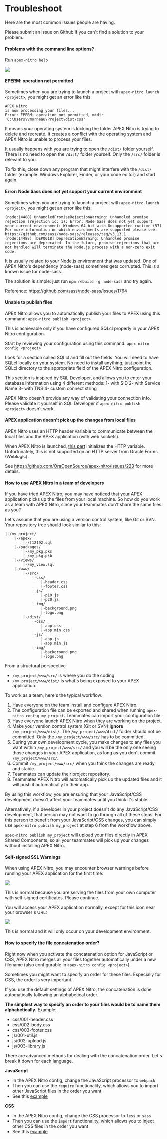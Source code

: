 # Troubleshoot
Here are the most common issues people are having.

Please submit an issue on Github if you can't find a solution to your problem.

#### Problems with the command line options?
Run `apex-nitro help`

![](img/apex-nitro-help.png)

#### EPERM: operation not permitted
Sometimes when you are trying to launch a project with `apex-nitro launch <project>`, you might get an error like this:

```
APEX Nitro
is now processing your files...
Error: EPERM: operation not permitted, mkdir 'C:\Users\vmorneau\Project\dist\css'
```

It means your operating system is locking the folder APEX Nitro is trying to delete and recreate. It creates a conflict with the operating system and APEX Nitro is unable to process your files.

It usually happens with you are trying to open the `/dist/` folder yourself. There is no need to open the `/dist/` folder yourself. Only the `/src/` folder is relevant to you.

To fix this, close down any program that might interfere with the `/dist/` folder (example: Windows Explorer, Finder, or your code editor) and start again.

#### Error: Node Sass does not yet support your current environment
Sometimes when you are trying to launch a project with `apex-nitro launch <project>`, you might get an error like this:

```
(node:14488) UnhandledPromiseRejectionWarning: Unhandled promise rejection (rejection id: 1): Error: Node Sass does not yet support your current environment: Windows 64-bit with Unsupported runtime (57)
For more information on which environments are supported please see:
https://github.com/sass/node-sass/releases/tag/v3.13.1
(node:14488) [DEP0018] DeprecationWarning: Unhandled promise rejections are deprecated. In the future, promise rejections that are not handled will terminate the Node.js process with a non-zero exit code.
```

It is usually related to your Node.js environment that was updated. One of APEX Nitro's dependency (node-sass) sometimes gets corrupted. This is a known issue for node-sass.

The solution is simple: just run `npm rebuild -g node-sass` and try again.

Reference: https://github.com/sass/node-sass/issues/1764

#### Unable to publish files
APEX Nitro allows you to automatically publish your files to APEX using this command: `apex-nitro publish <project>`

This is achievable only if you have configured SQLcl properly in your APEX Nitro configuration.

Start by reviewing your configuration using this command: `apex-nitro config <project>`

Look for a section called SQLcl and fill out the fields. You will need to have SQLcl locally on your system. No need to install anything, just point the SQLcl directory to the appropriate field of the APEX Nitro configuration.

This section is inspired by SQL Developer, and allows you to enter your database information using 4 different methods:
1- with SID
2- with Service Name
3- with TNS
4- custom connect string

APEX Nitro doesn't provide any way of validating your connection info. Please validate it yourself in SQL Developer if `apex-nitro publish <project>` doesn't work.

#### APEX application doesn't pick up the changes from local files
APEX Nitro uses an HTTP header variable to communicate between the local files and the APEX application (with web sockets).

When APEX Nitro is launched, [this part](https://github.com/OraOpenSource/apex-nitro/blob/master/lib/gulp/browsersync.js#L21) initializes the HTTP variable. Unfortunately, this is not supported on an HTTP server from Oracle Forms (Weblogic).

See https://github.com/OraOpenSource/apex-nitro/issues/223 for more details.

#### How to use APEX Nitro in a team of developers
If you have tried APEX Nitro, you may have noticed that your APEX application picks up the files from your local machine. So how do you work as a team with APEX Nitro, since your teammates don't share the same files as you?

Let's assume that you are using a version control system, like Git or SVN. Your repository tree should look similar to this:
```
|-/my_project/
	|-/apex/
		|-/f12192.sql
	|-/packages/
		|-/my_pkg.pks
		|-/my_pkg.pkb
	|-/views/
		|-/my_view.sql
	|-/www/
		|-/src/
			|-css/
				|-header.css
				|-footer.css
			|-js/
				|-p10.js
				|-p20.js
			|-img/
				|-background.png
				|-logo.png
		|-/dist/
			|-css/
				|-app.css
				|-app.min.css
			|-js/
				|-app.js
				|-app.min.js
			|-img/
				|-background.png
				|-logo.png
```

From a structural perspective
- `/my_project/www/src/` is where you do the coding.
- `/my_project/www/dist/` is what's being exposed to your APEX application.

To work as a team, here's the typical workflow:
1. Have everyone on the team install and configure APEX Nitro.
2. The configuration file can be exported and shared when running `apex-nitro config my_project`. Teammates can import your configuration file.
3. Have everyone launch APEX Nitro when they are working on the project.
4. Make your version control system (Git or SVN) **ignore** `/my_project/www/dist/`. The `/my_project/www/dist/` folder should not be committed. Only the `/my_project/www/src/` has to be committed.
5. During your own development cycle, you make changes to any files you want within `/my_project/www/src/` and you will be the only one seeing those changes in your APEX application, as long as you don't commit `/my_project/www/src/`.
6. Commit `/my_project/www/src/` when you think the changes are ready and stable.
7. Teammates can update their project repository.
8. Teammates APEX Nitro will automatically pick up the updated files and it will push it automatically to their app.

By using this workflow, you are ensuring that your JavaScript/CSS development doesn't affect your teammates until you think it's stable.

Alternatively, if a developer in your project doesn't do any JavaScript/CSS development, that person may not want to go through all of these steps. For this person to benefit from your JavaScript/CSS changes, you can simply use `apex-nitro publish my_project` at step 6 from the workflow above.

`apex-nitro publish my_project` will upload your files directly in APEX Shared Components, so all your teammates will pick up your changes without installing APEX Nitro.

#### Self-signed SSL Warnings
When using APEX Nitro, you may encounter browser warnings before running your APEX application for the first time:

![](img/self-signed-warning-1.png)

This is normal because you are serving the files from your own computer with self-signed certificates. Please continue.

You will access your APEX application normally, except for this icon near your browser's URL:

![](img/self-signed-warning-2.png)

This is normal and it will only occur on your development environment.

#### How to specify the file concatenation order?
Right now when you activate the concatenation option for JavaScript or CSS, APEX Nitro merges all your files together automatically under a new filename (also configurable in `apex-nitro config <project>`).

Sometimes you might want to specify an order for these files. Especially for CSS, the order is very important.

If you use the default settings of APEX Nitro, the concatenation is done automatically following an alphabetical order.

**The simplest way to specify an order to your files would be to name them alphabetically.** Example:
- css/001-header.css
- css/002-body.css
- css/003-footer.css
- js/001-util.js
- js/002-upload.js
- js/003-library.js

There are advanced methods for dealing with the concatenation order. Let's break it down for each language.

**JavaScript**
- In the APEX Nitro config, change the JavaScript processor to `webpack`
- Then you can use the `require` functionality, which allows you to import other JavaScript files in the order you want
- See this [example](../examples/demo-webpack/src/js)

**CSS**
- In the APEX Nitro config, change the CSS processor to `less` or `sass`
- Then you can use the `import` functionality, which allows you to inject other CSS files in the order you want
- See this [example](../examples/demo-sass/src/scss)
